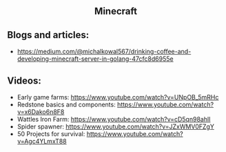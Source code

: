 <h2 align="center">Minecraft</h2>

## Blogs and articles:

- https://medium.com/@michalkowal567/drinking-coffee-and-developing-minecraft-server-in-golang-47cfc8d6955e

## Videos:

- Early game farms: https://www.youtube.com/watch?v=UNpOB_5mRHc
- Redstone basics and components: https://www.youtube.com/watch?v=x6Dako6n8F8
- Wattles Iron Farm: https://www.youtube.com/watch?v=cD5qn98ahlI
- Spider spawner: https://www.youtube.com/watch?v=JZxWMV0FZgY
- 50 Projects for survival: https://www.youtube.com/watch?v=Agc4YLmxT88
